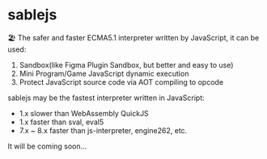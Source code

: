 # sablejs
🏖️ The safer and faster ECMA5.1 interpreter written by JavaScript, it can be used:
1. Sandbox(like Figma Plugin Sandbox, but better and easy to use)
2. Mini Program/Game JavaScript dynamic execution
3. Protect JavaScript source code via AOT compiling to opcode

sablejs may be the fastest interpreter written in JavaScript:
* 1.x slower than WebAssembly QuickJS
* 1.x faster than sval, eval5
* 7.x ~ 8.x faster than js-interpreter, engine262, etc.

It will be coming soon...
